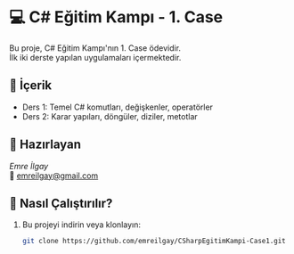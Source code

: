 # 💻 C# Eğitim Kampı - 1. Case

Bu proje, C# Eğitim Kampı'nın 1. Case ödevidir.  
İlk iki derste yapılan uygulamaları içermektedir.

## 📁 İçerik
- Ders 1: Temel C# komutları, değişkenler, operatörler  
- Ders 2: Karar yapıları, döngüler, diziler, metotlar  

## 👤 Hazırlayan
*Emre İlgay*  
📧 emreilgay@gmail.com

## 🚀 Nasıl Çalıştırılır?
1. Bu projeyi indirin veya klonlayın:  
   ```bash
   git clone https://github.com/emreilgay/CSharpEgitimKampi-Case1.git
